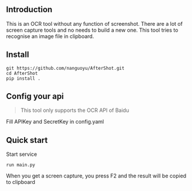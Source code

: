 ## Introduction

This is an OCR tool without any function of screenshot. There are
a lot of screen capture tools and no needs to build a new one. 
This tool tries to recognise an image file in clipboard.

## Install

``` 
git https://github.com/nanguoyu/AfterShot.git
cd AfterShot
pip install .
```

## Config your api

> This tool only supports the OCR API of Baidu

Fill APIKey and SecretKey in  config.yaml 

## Quick start
 
Start service
``` 
run main.py
```

When you get a screen capture, you press F2 and the result will be copied to clipboard